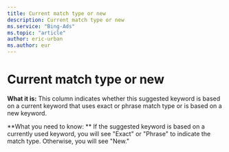 ```yaml
---
title: Current match type or new
description: Current match type or new
ms.service: "Bing-Ads"
ms.topic: "article"
author: eric-urban
ms.author: eur
---
```


# Current match type or new

**What it is:**       This column indicates whether this suggested keyword is based on a current keyword that uses exact or phrase match type or is based on a new keyword.

**What you need to know: **       If the suggested keyword is based on a currently used keyword, you will see "Exact" or "Phrase" to indicate the match type. Otherwise, you will see "New."


